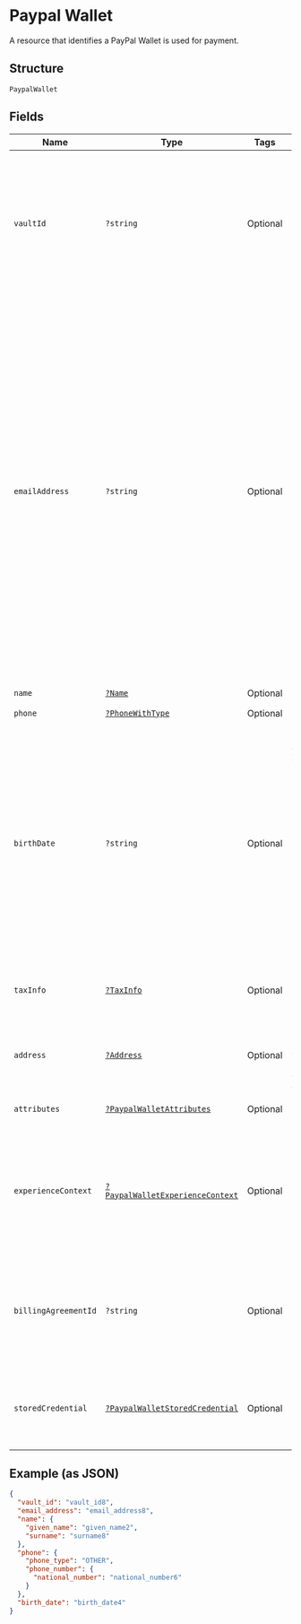 
# Paypal Wallet

A resource that identifies a PayPal Wallet is used for payment.

## Structure

`PaypalWallet`

## Fields

| Name | Type | Tags | Description | Getter | Setter |
|  --- | --- | --- | --- | --- | --- |
| `vaultId` | `?string` | Optional | The PayPal-generated ID for the vaulted payment source. This ID should be stored on the merchant's server so the saved payment source can be used for future transactions.<br><br>**Constraints**: *Minimum Length*: `1`, *Maximum Length*: `255`, *Pattern*: `^[0-9a-zA-Z_-]+$` | getVaultId(): ?string | setVaultId(?string vaultId): void |
| `emailAddress` | `?string` | Optional | The internationalized email address. Note: Up to 64 characters are allowed before and 255 characters are allowed after the @ sign. However, the generally accepted maximum length for an email address is 254 characters. The pattern verifies that an unquoted @ sign exists.<br><br>**Constraints**: *Minimum Length*: `3`, *Maximum Length*: `254`, *Pattern*: ``(?:[a-zA-Z0-9!#$%&'*+/=?^_`{\|}~-]+(?:\.[a-zA-Z0-9!#$%&'*+/=?^_`{\|}~-]+)*\|(?:[\x01-\x08\x0b\x0c\x0e-\x1f\x21\x23-\x5b\x5d-\x7f]\|\[\x01-\x09\x0b\x0c\x0e-\x7f])*")@(?:(?:[a-zA-Z0-9](?:[a-zA-Z0-9-]*[a-zA-Z0-9])?\.)+[a-zA-Z0-9](?:[a-zA-Z0-9-]*[a-zA-Z0-9])?\|\[(?:(?:(2(5[0-5]\|[0-4][0-9])\|1[0-9][0-9]\|[1-9]?[0-9]))\.){3}(?:(2(5[0-5]\|[0-4][0-9])\|1[0-9][0-9]\|[1-9]?[0-9])\|[a-zA-Z0-9-]*[a-zA-Z0-9]:(?:[\x01-\x08\x0b\x0c\x0e-\x1f\x21-\x5a\x53-\x7f]\|\[\x01-\x09\x0b\x0c\x0e-\x7f])+)\])`` | getEmailAddress(): ?string | setEmailAddress(?string emailAddress): void |
| `name` | [`?Name`](../../doc/models/name.md) | Optional | The name of the party. | getName(): ?Name | setName(?Name name): void |
| `phone` | [`?PhoneWithType`](../../doc/models/phone-with-type.md) | Optional | The phone information. | getPhone(): ?PhoneWithType | setPhone(?PhoneWithType phone): void |
| `birthDate` | `?string` | Optional | The stand-alone date, in [Internet date and time format](https://tools.ietf.org/html/rfc3339#section-5.6). To represent special legal values, such as a date of birth, you should use dates with no associated time or time-zone data. Whenever possible, use the standard `date_time` type. This regular expression does not validate all dates. For example, February 31 is valid and nothing is known about leap years.<br><br>**Constraints**: *Minimum Length*: `10`, *Maximum Length*: `10`, *Pattern*: `^[0-9]{4}-(0[1-9]\|1[0-2])-(0[1-9]\|[1-2][0-9]\|3[0-1])$` | getBirthDate(): ?string | setBirthDate(?string birthDate): void |
| `taxInfo` | [`?TaxInfo`](../../doc/models/tax-info.md) | Optional | The tax ID of the customer. The customer is also known as the payer. Both `tax_id` and `tax_id_type` are required. | getTaxInfo(): ?TaxInfo | setTaxInfo(?TaxInfo taxInfo): void |
| `address` | [`?Address`](../../doc/models/address.md) | Optional | The portable international postal address. Maps to [AddressValidationMetadata](https://github.com/googlei18n/libaddressinput/wiki/AddressValidationMetadata) and HTML 5.1 [Autofilling form controls: the autocomplete attribute](https://www.w3.org/TR/html51/sec-forms.html#autofilling-form-controls-the-autocomplete-attribute). | getAddress(): ?Address | setAddress(?Address address): void |
| `attributes` | [`?PaypalWalletAttributes`](../../doc/models/paypal-wallet-attributes.md) | Optional | Additional attributes associated with the use of this PayPal Wallet. | getAttributes(): ?PaypalWalletAttributes | setAttributes(?PaypalWalletAttributes attributes): void |
| `experienceContext` | [`?PaypalWalletExperienceContext`](../../doc/models/paypal-wallet-experience-context.md) | Optional | Customizes the payer experience during the approval process for payment with PayPal. Note: Partners and Marketplaces might configure brand_name and shipping_preference during partner account setup, which overrides the request values. | getExperienceContext(): ?PaypalWalletExperienceContext | setExperienceContext(?PaypalWalletExperienceContext experienceContext): void |
| `billingAgreementId` | `?string` | Optional | The PayPal billing agreement ID. References an approved recurring payment for goods or services.<br><br>**Constraints**: *Minimum Length*: `2`, *Maximum Length*: `128`, *Pattern*: `^[a-zA-Z0-9-]+$` | getBillingAgreementId(): ?string | setBillingAgreementId(?string billingAgreementId): void |
| `storedCredential` | [`?PaypalWalletStoredCredential`](../../doc/models/paypal-wallet-stored-credential.md) | Optional | Provides additional details to process a payment using the PayPal wallet billing agreement or a vaulted payment method that has been stored or is intended to be stored. | getStoredCredential(): ?PaypalWalletStoredCredential | setStoredCredential(?PaypalWalletStoredCredential storedCredential): void |

## Example (as JSON)

```json
{
  "vault_id": "vault_id8",
  "email_address": "email_address8",
  "name": {
    "given_name": "given_name2",
    "surname": "surname8"
  },
  "phone": {
    "phone_type": "OTHER",
    "phone_number": {
      "national_number": "national_number6"
    }
  },
  "birth_date": "birth_date4"
}
```


